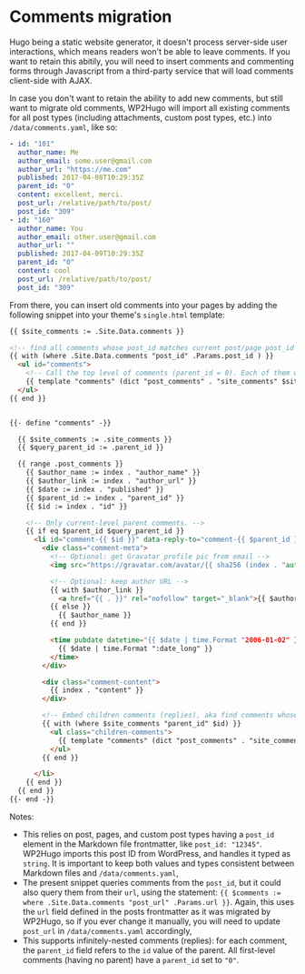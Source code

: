 # Comments migration

Hugo being a static website generator, it doesn't process server-side user interactions, which means readers won't be able to leave comments. If you want to retain this abitily, you will need to insert comments and commenting forms through Javascript from a third-party service that will load comments client-side with AJAX.

In case you don't want to retain the ability to add new comments, but still want to migrate old comments, WP2Hugo will import all existing comments for all post types (including attachments, custom post types, etc.) into `/data/comments.yaml`, like so:

```yaml
- id: "101"
  author_name: Me
  author_email: some.user@gmail.com
  author_url: "https://me.com"
  published: 2017-04-08T10:29:35Z
  parent_id: "0"
  content: excellent, merci.
  post_url: /relative/path/to/post/
  post_id: "309"
- id: "160"
  author_name: You
  author_email: other.user@gmail.com
  author_url: ""
  published: 2017-04-09T10:29:35Z
  parent_id: "0"
  content: cool
  post_url: /relative/path/to/post/
  post_id: "309"
```

From there, you can insert old comments into your pages by adding the following snippet into your theme's `single.html` template:

```html
{{ $site_comments := .Site.Data.comments }}

<!-- find all comments whose post_id matches current post/page post_id -->
{{ with (where .Site.Data.comments "post_id" .Params.post_id ) }}
  <ul id="comments">
    <!-- Call the top level of comments (parent_id = 0). Each of them will call their own children (replies) internally -->
    {{ template "comments" (dict "post_comments" . "site_comments" $site_comments "parent_id" "0" ) }}
  </ul>
{{ end }}


{{- define "comments" -}}

  {{ $site_comments := .site_comments }}
  {{ $query_parent_id := .parent_id }}

  {{ range .post_comments }}
    {{ $author_name := index . "author_name" }}
    {{ $author_link := index . "author_url" }}
    {{ $date := index . "published" }}
    {{ $parent_id := index . "parent_id" }}
    {{ $id := index . "id" }}

    <!-- Only current-level parent comments. -->
    {{ if eq $parent_id $query_parent_id }}
      <li id="comment-{{ $id }}" data-reply-to="comment-{{ $parent_id }}" >
        <div class="comment-meta">
          <!-- Optional: get Gravatar profile pic from email -->
          <img src="https://gravatar.com/avatar/{{ sha256 (index . "author_email") }}" />

          <!-- Optional: keep author URL -->
          {{ with $author_link }}
            <a href="{{ . }}" rel="nofollow" target="_blank">{{ $author_name }}</a>
          {{ else }}
            {{ $author_name }}
          {{ end }}

          <time pubdate datetime="{{ $date | time.Format "2006-01-02" }}" title="Publication date" property="created">
            {{ $date | time.Format ":date_long" }}
          </time>
        </div>

        <div class="comment-content">
          {{ index . "content" }}
        </div>

        <!-- Embed children comments (replies), aka find comments whose parent_id match current id -->
        {{ with (where $site_comments "parent_id" $id) }}
          <ul class="children-comments">
            {{ template "comments" (dict "post_comments" . "site_comments" $site_comments "parent_id" $id ) }}
          </ul>
        {{ end }}

      </li>
    {{ end }}
  {{ end }}
{{- end -}}
```

Notes:

- This relies on post, pages, and custom post types having a `post_id` element in the Markdown file frontmatter, like `post_id: "12345"`. WP2Hugo imports this post ID from WordPress, and handles it typed as `string`. It is important to keep both values and types consistent between Markdown files and `/data/comments.yaml`,
- The present snippet queries comments from the `post_id`, but it could also query them from their `url`, using the statement: `{{ $comments := where .Site.Data.comments "post_url" .Params.url }}`. Again, this uses the `url` field defined in the posts frontmatter as it was migrated by WP2Hugo, so if you ever change it manually, you will need to update `post_url` in `/data/comments.yaml` accordingly,
- This supports infinitely-nested comments (replies): for each comment, the `parent_id` field refers to the `id` value of the parent. All first-level comments (having no parent) have a `parent_id` set to `"0"`.
